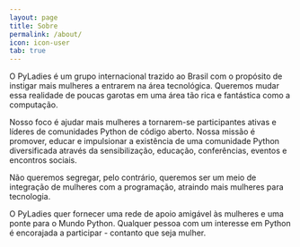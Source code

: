 ```yaml
---
layout: page
title: Sobre
permalink: /about/
icon: icon-user
tab: true
---
```

 
O PyLadies é um grupo internacional trazido ao Brasil com o propósito de instigar mais mulheres a entrarem na área tecnológica. Queremos mudar essa realidade de poucas garotas em uma área tão rica e fantástica como a computação.

Nosso foco é ajudar mais mulheres a tornarem-se participantes ativas e líderes de comunidades Python de código aberto. Nossa missão é promover, educar e impulsionar a existência de uma comunidade Python diversificada através da sensibilização, educação, conferências, eventos e encontros sociais.

Não queremos segregar, pelo contrário, queremos ser um meio de integração de mulheres com a programação, atraindo mais mulheres para tecnologia.

O PyLadies quer fornecer uma rede de apoio amigável às mulheres e uma ponte para o Mundo Python. Qualquer pessoa com um interesse em Python é encorajada a participar - contanto que seja mulher.
